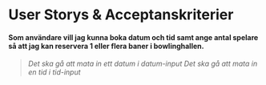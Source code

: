 # User Storys & Acceptanskriterier

#### Som användare vill jag kunna boka datum och tid samt ange antal spelare så att jag kan reservera 1 eller flera baner i bowlinghallen.
> *Det ska gå att mata in ett datum i datum-input*
> *Det ska gå att mata in en tid i tid-input*
